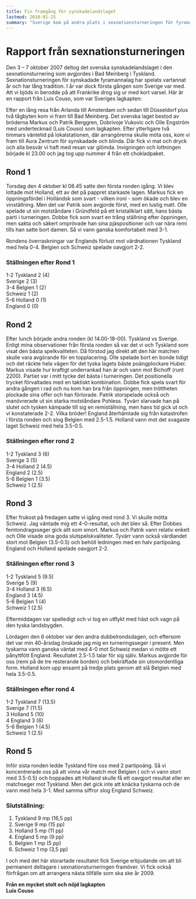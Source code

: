 ```yaml
---
title: Fin framgång för synskadelandslaget
lastmod: 2010-01-25
summary: "Sverige kom på andra plats i sexnationsturneringen för fyramannalag som spelades i Tyskland den 4-6 oktober. Värdlandet vann tack vare bättre partipoäng. Sverige vann mot Holland, Belgien, Schweiz och Storbritannien, och spelade 2-2 mot tyskarna. De svenska poängen fördelades enligt följande: \nMarkus Berggren 5,0/5 \nPatrik Berggren 4,5/5 \nDobrivoje Vukovic 2,5/5 \nOlle Engström 3,0/5 \n Sexnationersturneringen, lagkapten Luis Cousos rapport."
---
```


[]()

Rapport från sexnationsturneringen
==========

Den 3 – 7 oktober 2007 deltog det svenska synskadelandslaget i den sexnationsturnering som avgjordes i Bad Meinberg i Tyskland. Sexnationsturneringen för synskadade fyramannalag har spelats vartannat år och har lång tradition. I år var dock första gången som Sverige var med. Att vi bjöds in berodde på att Frankrike drog sig ur med kort varsel. Här är en rapport från Luis Couso, som var Sveriges lagkapten:

Efter en lång resa från Arlanda till Amsterdam och sedan till Düsseldorf plus två tågbyten kom vi fram till Bad Meinberg. Det svenska laget bestod av bröderna Markus och Patrik Berggren, Dobrivoje Vukovic och Olle Engström med undertecknad (Luis Couso) som lagkapten. Efter ytterligare två timmars väntetid på lokalstationen, där arrangörerna skulle möta oss, kom vi fram till Aura Zentrum för synskadade och blinda. Där fick vi mat och dryck och alla besvär vi haft med resan var glömda. Invigningen och lottningen började kl 23.00 och jag tog upp nummer 4 från ett chokladpaket.

Rond 1
----------

Torsdag den 4 oktober kl 08.45 satte den första ronden igång. Vi blev lottade mot Holland, ett av det på pappret starkaste lagen. Markus fick en öppningsfördel i Holländsk som svart - vilken ironi - som ökade och blev en vinställning. Men det var Patrik som avgjorde först, med en lustig matt. Olle spelade ut sin motståndare i Gründfeld på ett kristallklart sätt, hans bästa parti i turneringen. Dobbe fick som svart en trång ställning efter öppningen, men sakta och säkert omprövade han sina pjäspositioner och var nära remi tills han satte bort damen. Så vi vann ganska komfortabelt med 3-1.

Rondens överraskningar var Englands förlust mot värdnationen Tyskland med hela 0-4. Belgien och Schweiz spelade oavgjort 2-2.

### Ställningen efter Rond 1 ###

1-2 Tyskland 2 (4)  
Sverige 2 (3)   
3-4 Belgien 1 (2)   
Schweiz 1 (2)   
5-6 Holland 0 (1)   
England 0 (0)

Rond 2
----------

Efter lunch började andra ronden (kl 14.00-18-00). Tyskland vs Sverige. Enligt mina observationer från första ronden så var det vi och Tyskland som visat den bästa spelkvaliteten. Då förstod jag direkt att den här matchen skulle vara avgörande för en topplacering. Olle spelade bort en bonde tidigt och det räckte hela vägen för det tyska lagets bäste poängplockare Huber. Markus visade hur kraftigt underrankad han är och vann mot Bichoff (runt 2200). Partiet var i mitt tycke det bästa i turneringen. Det positionella trycket förvaltades med en taktiskt kombination. Dobbe fick spela svart för andra gången i rad och nu kom han bra från öppningen, men tröttheten plockade sina offer och han förlorade. Patrik storspelade också och manövrerade ut sin starka motståndare Pohless. Tyvärr slarvade han på slutet och tysken kämpade till sig en remiställning, men hans tid gick ut och vi konstaterade 2-2. Vilka bröder! England återhämtade sig från katastrofen i första ronden och slog Belgien med 2.5-1.5. Holland vann mot det svagaste laget Schweiz med hela 3.5-0.5.

### Ställningen efter rond 2 ###

1-2 Tyskland 3 (6)   
Sverige 3 (5)   
3-4 Holland 2 (4.5)   
England 2 (2.5)   
5-6 Belgien 1 (3.5)   
Schweiz 1 (2.5)

Rond 3
----------

Efter frukost på fredagen satte vi igång med rond 3. Vi skulle mötta Schweiz. Jag väntade mig ett 4-0-resultat, och det blev så. Efter Dobbes femtondragsseger gick allt som smort. Markus och Patrik vann relativ enkelt och Olle visade sina goda slutspelskvaliteter. Tyvärr vann också värdlandet stort mot Belgien (3.5-0.5) och behöll ledningen med en halv partipoäng. England och Holland spelade oavgjort 2-2.

### Ställningen efter rond 3 ###

1-2 Tyskland 5 (9.5)   
Sverige 5 (9)   
3-4 Holland 3 (6.5)   
England 3 (4.5)   
5-6 Belgien 1 (4)   
Schweiz 1 (2.5)

Eftermiddagen var spelledigt och vi tog en utflykt med häst och vagn på den tyska landsbygden.

Lördagen den 6 oktober var den andra dubbelrondsdagen, och eftersom det var min 40-årsdag önskade jag mig en turneringsseger i present. Men tyskarna vann ganska väntat med 4-0 mot Schweiz medan vi mötte ett pånyttfött England. Resultatet 2.5-1.5 talar för sig själv. Markus avgjorde för oss (remi på de tre resterande borden) och bekräftade sin utomordentliga form. Holland kom upp ensamt på tredje plats genom att slå Belgien med hela 3.5-0.5.

### Ställningen efter rond 4 ###

1-2 Tyskland 7 (13.5)   
Sverige 7 (11.5)   
3 Holland 5 (10)   
4 England 3 (6)   
5-6 Belgien 1 (4.5)   
Schweiz 1 (2.5)

Rond 5
----------

Inför sista ronden ledde Tyskland före oss med 2 partipoäng. Så vi koncentrerade oss på att vinna vår match mot Belgien ( och vi vann stort med 3.5-0.5) och hoppades att Holland skulle få ett oavgjort resultat eller en matchseger mot Tyskland. Men det gick inte att knäcka tyskarna och de vann med hela 3-1. Med samma siffror slog England Schweiz.

### Slutställning: ###

1. Tyskland 9 mp (16,5 pp)
2. Sverige 9 mp (15 pp)
3. Holland 5 mp (11 pp)
4. England 5 mp (9 pp)
5. Belgien 1 mp (5 pp)
6. Schweiz 1 mp (3,5 pp)

I och med det här storartade resultatet fick Sverige erbjudande om att bli permanent deltagare i sexnationsturneringen framöver. Vi fick också förfrågan om att arrangera nästa tillfälle som ska ske år 2009.

**Från en mycket stolt och nöjd lagkapten  
Luis Couso**